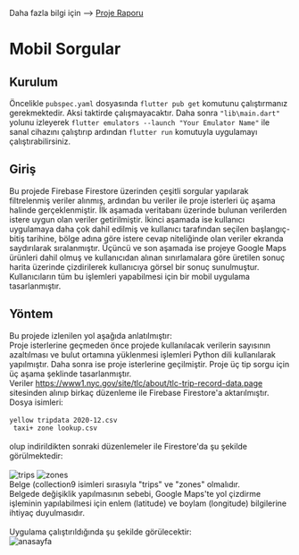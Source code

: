 Daha fazla bilgi için --> [Proje Raporu](https://github.com/mustafayigit34/flutter-mobilSorgular-YazLab/files/6412286/Rapor.pdf)

# Mobil Sorgular
## Kurulum
Öncelikle ```pubspec.yaml``` dosyasında ```flutter pub get``` komutunu çalıştırmanız gerekmektedir. Aksi taktirde çalışmayacaktır.
Daha sonra ```"lib\main.dart"``` yolunu izleyerek ```flutter emulators --launch "Your Emulator Name"``` ile sanal cihazını çalıştırıp ardından ```flutter run``` komutuyla uygulamayı çalıştırabilirsiniz.
## Giriş
Bu projede Firebase Firestore üzerinden 
çeşitli sorgular yapılarak filtrelenmiş veriler alınmış, ardından bu veriler ile proje isterleri üç aşama halinde gerçeklenmiştir.
İlk aşamada veritabanı üzerinde bulunan 
verilerden istere uygun olan veriler getirilmiştir. İkinci aşamada ise kullanıcı uygulamaya daha çok dahil edilmiş ve kullanıcı 
tarafından seçilen başlangıç-bitiş tarihine, 
bölge adına göre istere cevap niteliğinde 
olan veriler ekranda saydırılarak sıralanmıştır. Üçüncü ve son aşamada ise projeye 
Google Maps ürünleri dahil olmuş ve kullanıcıdan alınan sınırlamalara göre üretilen 
sonuç harita üzerinde çizdirilerek kullanıcıya görsel bir sonuç sunulmuştur. Kullanıcıların tüm bu işlemleri yapabilmesi için 
bir mobil uygulama tasarlanmıştır.

## Yöntem
Bu projede izlenilen yol aşağıda anlatılmıştır: <br>
Proje isterlerine geçmeden önce projede 
kullanılacak verilerin sayısının azaltılması 
ve bulut ortamına yüklenmesi işlemleri 
Python dili kullanılarak yapılmıştır. Daha 
sonra ise proje isterlerine geçilmiştir. Proje 
üç tip sorgu için üç aşama şeklinde 
tasarlanmıştır. <br>
Veriler https://www1.nyc.gov/site/tlc/about/tlc-trip-record-data.page sitesinden alınıp birkaç düzenleme ile Firebase Firestore'a aktarılmıştır.
Dosya isimleri: <br><br>
```yellow tripdata 2020-12.csv``` <br>
``` taxi+ zone lookup.csv``` <br><br>
olup indirildikten sonraki düzenlemeler ile Firestore'da şu şekilde görülmektedir: <br><br>
![trips](https://user-images.githubusercontent.com/65903573/117537692-57da8680-b00b-11eb-9005-bd2d86916325.png)
![zones](https://user-images.githubusercontent.com/65903573/117537654-1944cc00-b00b-11eb-8704-9213d2e70b1c.png) <br>
Belge (collection9 isimleri sırasıyla "trips" ve "zones" olmalıdır. <br>
Belgede değişiklik yapılmasının sebebi, Google Maps'te yol çizdirme işleminin yapılabilmesi için enlem (latitude) ve boylam (longitude) bilgilerine ihtiyaç duyulmasıdır. <br><br>
Uygulama çalıştırıldığında şu şekilde görülecektir: <br>
![anasayfa](https://user-images.githubusercontent.com/65903573/117537902-6d03e500-b00c-11eb-91f0-80252be08b8c.png) <br>
